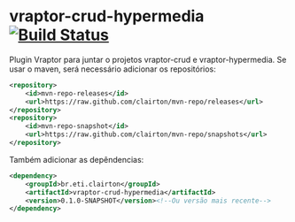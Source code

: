 # vraptor-crud-hypermedia[![Build Status](https://drone.io/github.com/clairton/vraptor-crud-hypermedia/status.png)](https://drone.io/github.com/clairton/vraptor-crud-hypermedia/latest)
Plugin Vraptor para juntar o projetos vraptor-crud e vraptor-hypermedia.
Se usar o maven, será necessário adicionar os repositórios:
```xml
<repository>
	<id>mvn-repo-releases</id>
	<url>https://raw.github.com/clairton/mvn-repo/releases</url>
</repository>
<repository>
	<id>mvn-repo-snapshot</id>
	<url>https://raw.github.com/clairton/mvn-repo/snapshots</url>
</repository>
```
 Também adicionar as depêndencias:
```xml
<dependency>
    <groupId>br.eti.clairton</groupId>
    <artifactId>vraptor-crud-hypermedia</artifactId>
    <version>0.1.0-SNAPSHOT</version><!--Ou versão mais recente-->
</dependency>
```
